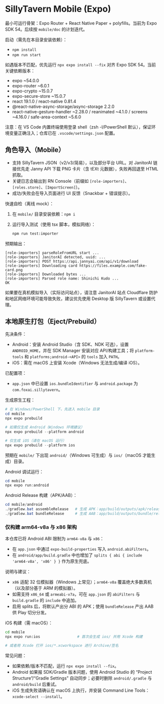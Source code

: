 # SillyTavern Mobile (Expo)

最小可运行骨架：Expo Router + React Native Paper + polyfills。当前为 Expo SDK 54。后续按 `mobile/doc` 的计划迭代。

启动（需先在本目录安装依赖）：
- `npm install`
- `npm run start`

如遇版本不匹配，优先运行 `npx expo install --fix` 对齐 Expo SDK 54。当前关键依赖版本：

- expo ~54.0.0
- expo-router ~6.0.1
- expo-crypto ~15.0.7
- expo-secure-store ~15.0.7
- react 19.1.0 / react-native 0.81.4
- @react-native-async-storage/async-storage 2.2.0
- react-native-gesture-handler ~2.28.0 / reanimated ~4.1.0 / screens ~4.16.0 / safe-area-context ~5.6.0

注意：在 VS Code 内置终端使用登录 shell（zsh -l/PowerShell 默认），保证环境变量正确注入；仓库已在 `.vscode/settings.json` 配置。

## 角色导入（Mobile）

- 支持 SillyTavern JSON（v2/v3/简易），以及部分平台 URL。对 JanitorAI 链接优先走 Janny API 下载 PNG 卡片（含 tEXt 元数据），失败再回退至 HTML 抓取。
- 关键日志会输出到 RN Console（前缀如 `[role-importers]`、`[roles.store]`、`[ImportScreen]`）。
- 成功/失败会在导入页面进行 UI 反馈（Snackbar + 错误提示）。

快速自检（离线 mock）：

1. 在 `mobile/` 目录安装依赖：`npm i`
2. 运行导入测试（使用 tsx 脚本，模拟网络）：

	```sh
	npm run test:importer
	```

预期输出：

```
[role-importers] parseRoleFromURL start ...
[role-importers] JanitorAI detected, uuid: ...
[role-importers] POST https://api.jannyai.com/api/v1/download
[role-importers] Downloading card https://files.example.com/fake-card.png
[role-importers] Downloaded bytes ...
[role-importers] Parsed role name: Shinichi Kudo ...
OK
```

如果要在真机模拟导入（实际访问站点），请注意 JanitorAI 站点 Cloudflare 防护和地区网络环境可能导致失败，建议优先使用 Desktop 版 SillyTavern 或设置代理。

## 本地原生打包（Eject/Prebuild）

先决条件：
- Android：安装 Android Studio（含 SDK、NDK 可选），设置 `ANDROID_HOME`，并在 SDK Manager 安装对应 API/构建工具；将 `platform-tools` 和 `platforms;android-<API>` 的 `tools` 加入 `PATH`。
- iOS：需在 macOS 上安装 Xcode（Windows 无法生成/编译 iOS）。

已配置项：
- `app.json` 中已设置 `ios.bundleIdentifier` 与 `android.package` 为 `com.foxai.sillytavern`。

生成原生工程：

```powershell
# 在 Windows/PowerShell 下，先进入 mobile 目录
cd mobile
npx expo prebuild

# 如需仅生成 Android（Windows 环境建议）
npx expo prebuild --platform android

# 仅生成 iOS（请在 macOS 运行）
npx expo prebuild --platform ios
```

预期在 `mobile/` 下出现 `android/`（Windows 可生成）与 `ios/`（macOS 才能生成）目录。

Android 调试运行：

```powershell
cd mobile
npx expo run:android
```

Android Release 构建（APK/AAB）：

```powershell
cd mobile/android
./gradlew.bat assembleRelease   # 生成 APK：app/build/outputs/apk/release/
./gradlew.bat bundleRelease     # 生成 AAB：app/build/outputs/bundle/release/
```

### 仅构建 arm64-v8a 与 x86 架构

本仓库已将 Android ABI 限制为 `arm64-v8a` 与 `x86`：
- 在 `app.json` 中通过 `expo-build-properties` 写入 `android.abiFilters`。
- 在 `android/app/build.gradle` 中也增加了 `splits { abi { include 'arm64-v8a', 'x86' } }` 作为原生兜底。

说明与建议：
- `x86` 适配 32 位模拟器（Windows 上常见）；`arm64-v8a` 覆盖绝大多数真机（以及部分基于 ARM 的模拟器）。
- 如需支持 `x86_64` 或 `armeabi-v7a`，可在 `app.json` 的 `abiFilters` 与 `build.gradle` 的 `include` 中追加。
- 启用 splits 后，将默认产出分 ABI 的 APK；使用 `bundleRelease` 产出 AAB 供 Play 切分分发。

iOS 构建（需 macOS）：

```sh
cd mobile
npx expo run:ios                 # 首次会生成 ios/ 并用 Xcode 构建

# 或者用 Xcode 打开 ios/*.xcworkspace 进行 Archive/签名
```

常见问题：
- 如果依赖/版本不匹配，运行 `npx expo install --fix`。
- Android 如果报 SDK/Gradle 版本问题，使用 Android Studio 的 “Project Structure”/“Gradle Settings” 自动同步；必要时删除 `android/.gradle` 与 `android/build` 后重试。
- iOS 生成失败请确认在 macOS 上执行，并安装 Command Line Tools：`xcode-select --install`。
